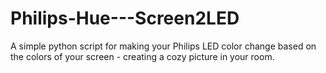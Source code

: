 # Philips-Hue---Screen2LED
A simple python script for making your Philips LED color change based on the colors of your screen - creating a cozy picture in your room.

